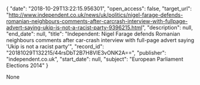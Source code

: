 {
  "date": "2018-10-29T13:22:15.956301", 
  "open_access": false, 
  "target_url": "http://www.independent.co.uk/news/uk/politics/nigel-farage-defends-romanian-neighbours-comments-after-carcrash-interview-with-fullpage-advert-saying-ukip-is-not-a-racist-party-9396215.html", 
  "description": null, 
  "end_date": null, 
  "title": "Independent:  Nigel Farage defends Romanian neighbours comments after car-crash interview with full-page advert saying 'Ukip is not a racist party'", 
  "record_id": "20181029T132215/44rsDbT2B7H8VIE3vONK2A==", 
  "publisher": "independent.co.uk", 
  "start_date": null, 
  "subject": "European Parliament Elections 2014"
}

None